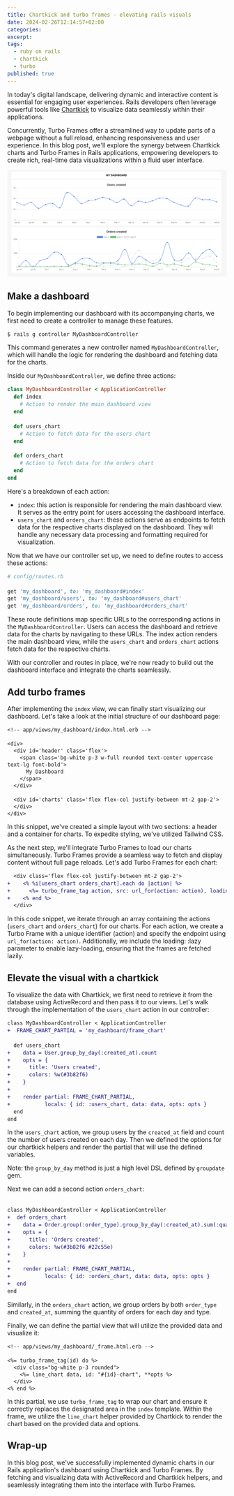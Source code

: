 ```yaml
---
title: Chartkick and turbo frames - elevating rails visuals
date: 2024-02-26T12:14:57+02:00
categories:
excerpt:
tags:
  - ruby on rails
  - chartkick
  - turbo
published: true
---
```


In today's digital landscape, delivering dynamic and interactive content is essential for engaging user experiences.
Rails developers often leverage powerful tools like [Chartkick](https://chartkick.com/) to visualize data seamlessly within their applications.

Concurrently, Turbo Frames offer a streamlined way to update parts of a webpage without a full reload, enhancing responsiveness and user experience.
In this blog post, we'll explore the synergy between Chartkick charts and Turbo Frames in Rails applications, empowering developers to create rich, real-time data visualizations within a fluid user interface.

<img src='/images/chartkick-and-turbo-frames/dash.png' alt='dashboard'>

## Make a dashboard

To begin implementing our dashboard with its accompanying charts, we first need to create a controller to manage these features.

```sh
$ rails g controller MyDashboardController
```

This command generates a new controller named `MyDashboardController`, which will handle the logic for rendering the dashboard and fetching data for the charts.

Inside our `MyDashboardController`, we define three actions:

```rb
class MyDashboardController < ApplicationController
  def index
    # Action to render the main dashboard view
  end

  def users_chart
    # Action to fetch data for the users chart
  end

  def orders_chart
    # Action to fetch data for the orders chart
  end
end
```

Here's a breakdown of each action:

- `index`: this action is responsible for rendering the main dashboard view. It serves as the entry point for users accessing the dashboard interface.
- `users_chart` and `orders_chart`: these actions serve as endpoints to fetch data for the respective charts displayed on the dashboard. They will handle any necessary data processing and formatting required for visualization.

Now that we have our controller set up, we need to define routes to access these actions:

```rb
# config/routes.rb

get 'my_dashboard', to: 'my_dashboard#index'
get 'my_dashboard/users', to: 'my_dashboard#users_chart'
get 'my_dashboard/orders', to: 'my_dashboard#orders_chart'
```

These route definitions map specific URLs to the corresponding actions in the `MyDashboardController`.
Users can access the dashboard and retrieve data for the charts by navigating to these URLs.
The index action renders the main dashboard view, while the `users_chart` and `orders_chart` actions fetch data for the respective charts.

With our controller and routes in place, we're now ready to build out the dashboard interface and integrate the charts seamlessly.

## Add turbo frames

After implementing the `index` view, we can finally start visualizing our dashboard.
Let's take a look at the initial structure of our dashboard page:

```erb
<!-- app/views/my_dashboard/index.html.erb -->

<div>
  <div id='header' class='flex'>
    <span class='bg-white p-3 w-full rounded text-center uppercase text-lg font-bold'>
      My Dashboard
    </span>
  </div>

  <div id='charts' class='flex flex-col justify-between mt-2 gap-2'>
  </div>
</div>
```

In this snippet, we've created a simple layout with two sections: a header and a container for charts. 
To expedite styling, we've utilized Tailwind CSS.

As the next step, we'll integrate Turbo Frames to load our charts simultaneously.
Turbo Frames provide a seamless way to fetch and display content without full page reloads.
Let's add Turbo Frames for each chart:

```diff
  <div class='flex flex-col justify-between mt-2 gap-2'>
+    <% %i[users_chart orders_chart].each do |action| %>
+      <%= turbo_frame_tag action, src: url_for(action: action), loading: :lazy, class: 'w-full'  %>
+    <% end %>
  </div>
```

In this code snippet, we iterate through an array containing the actions (`users_chart` and `orders_chart`) for our charts.
For each action, we create a Turbo Frame with a unique identifier (action) and specify the endpoint using `url_for(action: action)`.
Additionally, we include the loading: :lazy parameter to enable lazy-loading, ensuring that the frames are fetched lazily.

## Elevate the visual with a chartkick

To visualize the data with Chartkick, we first need to retrieve it from the database using ActiveRecord and then pass it to our views.
Let's walk through the implementation of the `users_chart` action in our controller:

```diff
class MyDashboardController < ApplicationController
+  FRAME_CHART_PARTIAL = 'my_dashboard/frame_chart'

  def users_chart
+    data = User.group_by_day(:created_at).count
+    opts = {
+      title: 'Users created',
+      colors: %w(#3b82f6)
+    }
+
+    render partial: FRAME_CHART_PARTIAL,
+           locals: { id: :users_chart, data: data, opts: opts }
  end
end
```

In the `users_chart` action, we group users by the `created_at` field and count the number of users created on each day.
Then we defined the options for our chartkick helpers and render the partial that will use the defined variables.

Note: the `group_by_day` method is just a high level DSL defined by `groupdate` gem.

Next we can add a second action `orders_chart`:

```diff

class MyDashboardController < ApplicationController
+  def orders_chart
+    data = Order.group(:order_type).group_by_day(:created_at).sum(:quantity)
+    opts = {
+      title: 'Orders created',
+      colors: %w(#3b82f6 #22c55e)
+    }
+
+    render partial: FRAME_CHART_PARTIAL,
+           locals: { id: :orders_chart, data: data, opts: opts }
+  end
end
```

Similarly, in the `orders_chart` action, we group orders by both `order_type` and `created_at`, summing the quantity of orders for each day and type.

Finally, we can define the partial view that will utilize the provided data and visualize it:

```erb
<!-- app/views/my_dashboard/_frame.html.erb -->

<%= turbo_frame_tag(id) do %>
  <div class="bg-white p-3 rounded">
    <%= line_chart data, id: "#{id}-chart", **opts %>
  </div>
<% end %>
```

In this partial, we use `turbo_frame_tag` to wrap our chart and ensure it correctly replaces the designated area in the `index` template.
Within the frame, we utilize the `line_chart` helper provided by Chartkick to render the chart based on the provided data and options.

## Wrap-up

In this blog post, we've successfully implemented dynamic charts in our Rails application's dashboard using Chartkick and Turbo Frames.
By fetching and visualizing data with ActiveRecord and Chartkick helpers, and seamlessly integrating them into the interface with Turbo Frames.
